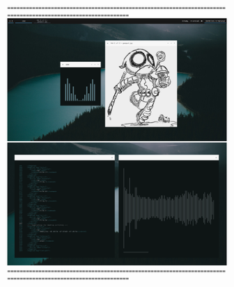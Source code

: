 `=============================================================================================================`
![obscreen1](https://raw.githubusercontent.com/buyBread/dots/master/screenshots/2018-02-10-204525_1366x768_scrot.png)
![obscreen2](https://raw.githubusercontent.com/buyBread/dots/master/screenshots/2018-02-10-211554_1366x768_scrot.png)
`=============================================================================================================`
